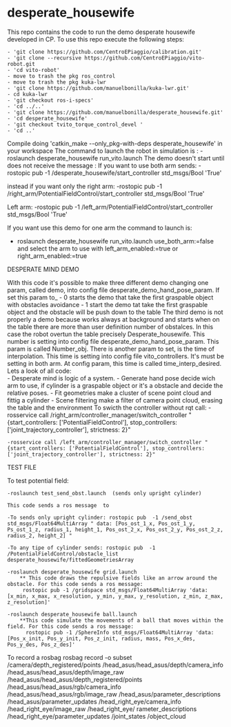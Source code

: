 # desperate_housewife
This repo contains  the code to run the demo desperate housewife developed in CP.
To use this repo execute the following steps:

	- 'git clone https://github.com/CentroEPiaggio/calibration.git'
	- 'git clone --recursive https://github.com/CentroEPiaggio/vito-robot.git
	- 'cd vito-robot'
	- move to trash the pkg ros_control
	- move to trash the pkg kuka-lwr
	- 'git clone https://github.com/manuelbonilla/kuka-lwr.git'
	- cd kuka-lwr
	- 'git checkout ros-i-specs'
	- 'cd ../..'
	- 'git clone https://github.com/manuelbonilla/desperate_housewife.git'
	- 'cd desperate_housewife'
	- 'git checkout tvito_torque_control_devel '
	- 'cd ..'

Compile doing 'catkin_make --only_pkg-with-deps desperate_housewife' in your workspace
The command to launch the robot in simulation is : 
	-roslaunch desperate_housewife run_vito.launch
The demo doesn't start until does not receive the message :
If you want to use both arm sends:
	- rostopic pub -1 /desperate_housewife/start_controller std_msgs/Bool 'True'

instead if you want only the right arm:
	-rostopic pub -1 /right_arm/PotentialFieldControl/start_controller std_msgs/Bool 'True'

Left arm:
	-rostopic pub -1 /left_arm/PotentialFieldControl/start_controller std_msgs/Bool 'True'

If you want use this demo for one arm the command to launch is: 
- roslaunch desperate_housewife run_vito.launch use_both_arm:=false and select the arm to use with left_arm_enabled:=true or right_arm_enabled:=true


DESPERATE MIND DEMO

With this code it's possible to make three different demo changing one param, called demo, into config file desperate_demo_hand_pose_param.
If set this param to_
	- 0 starts the demo that take the first graspable object with obstacles avoidance
	- 1 start the demo tat take the first graspable object and the obstacle will be push down to the table 
The third demo is not properly a demo because works always at background and starts when on the table there are more than user definition number of obstalces. In this case the robot overtun the table precisely Desperate_housewife. This number is setting into config file desperate_demo_hand_pose_param. This param is called Number_obj. There is another param to set, is the time of interpolation. This time is setting into config file vito_controllers. It's must be setting in both arm. At config param, this time is called time_interp_desired.
Lets a look of all code:  
	- Desperate mind is logic of a system.
	- Generate hand pose decide wich arm to use, if cylinder is a graspable object or it's a obstacle and decide the relative poses.
	- Fit geometries make a cluster of scene point cloud and fittig a cylinder
	- Scene filtering make a filter of camera point cloud, erasing the table and the environment
To swicth the controller without rqt call:
	-rosservice call /right_arm/controller_manager/switch_controller "{start_controllers: ['PotentialFieldControl'], stop_controllers: ['joint_trajectory_controller'], strictness: 2}"

	-rosservice call /left_arm/controller_manager/switch_controller "{start_controllers: ['PotentialFieldControl'], stop_controllers: ['joint_trajectory_controller'], strictness: 2}"
	
TEST FILE

To test potential field: 

	-roslaunch test_send_obst.launch  (sends only upright cylinder)
	
	This code sends a ros message  to 

	-To sends only upright cylinder: rostopic pub  -1 /send_obst std_msgs/Float64MultiArray " data: [Pos_ost_1_x, Pos_ost_1_y, Ps_ost_1_z, radius_1, height_1, Pos_ost_2_x, Pos_ost_2_y, Pos_ost_2_z, radius_2, height_2] "

	-To any tipe of cylinder sends: rostopic pub  -1 /PotentialFieldControl/obstacle_list desperate_housewife/fittedGeometriesArray 

	-roslaunch desperate_housewife grid.launch
		** This code draws the repulsive fields like an arrow around the obstacle. For this code sends a ros message:
		 rostopic pub -1 /gridspace std_msgs/Float64MultiArray 'data: [x_min, x_max, x_resolution, y_min, y_max, y_resolution, z_min, z_max, z_resolution]'

	-roslaunch desperate_housewife ball.launch
		**This code simulate the movements of a ball that moves within the field. For this code sends a ros message:
		  rostopic pub -1 /SphereInfo std_msgs/Float64MultiArray 'data: [Pos_x_init, Pos_y_init, Pos_z_init, radius, mass, Pos_x_des, Pos_y_des, Pos_z_des]'

To record a rosbag
rosbag record -o subset  /camera/depth_registered/points /head_asus/head_asus/depth/camera_info /head_asus/head_asus/depth/image_raw /head_asus/head_asus/depth_registered/points /head_asus/head_asus/rgb/camera_info /head_asus/head_asus/rgb/image_raw /head_asus/parameter_descriptions /head_asus/parameter_updates /head_right_eye/camera_info /head_right_eye/image_raw /head_right_eye/ rameter_descriptions
/head_right_eye/parameter_updates /joint_states /object_cloud
